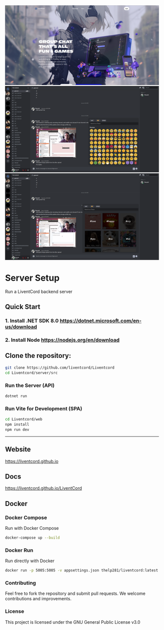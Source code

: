 ![MainPage](https://raw.githubusercontent.com/liventcord/.github/refs/heads/main/2025-02-18-174630_hyprshot.png)
![Emojis](https://raw.githubusercontent.com/liventcord/.github/refs/heads/main/2025-01-31-172631_hyprshot.png)
![Gifs](https://raw.githubusercontent.com/liventcord/.github/refs/heads/main/2025-01-31-172422_hyprshot.png)





# Server Setup

Run a LiventCord backend server

## Quick Start
### 1. Install .NET SDK 8.0 https://dotnet.microsoft.com/en-us/download
### 2. Install Node https://nodejs.org/en/download


## Clone the repository:
```bash
git clone https://github.com/liventcord/Liventcord
cd Liventcord/server/src
```
### Run the Server (API)
```bash
dotnet run
```

### Run Vite for Development (SPA)
```bash
cd Liventcord/web
npm install
npm run dev
```


---

## Website
https://liventcord.github.io

## Docs
https://liventcord.github.io/LiventCord

## Docker
### Docker Compose
Run with Docker Compose
```bash
docker-compose up --build
```
### Docker Run
Run directly with Docker
```bash
docker run -p 5005:5005 -v appsettings.json thelp281/liventcord:latest
```

### Contributing

Feel free to fork the repository and submit pull requests. We welcome contributions and improvements.

### License

This project is licensed under the GNU General Public License v3.0
